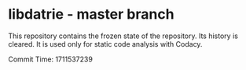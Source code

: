# libdatrie - master branch

This repository contains the frozen state of the repository.
Its history is cleared. It is used only for static code
analysis with Codacy.

Commit Time: 1711537239
